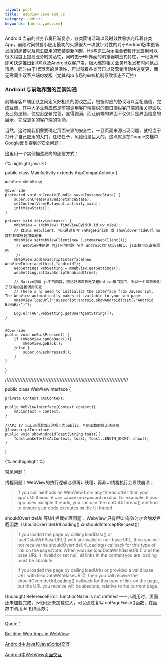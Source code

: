```yaml
---
layout: post
title:  WebView Java and Js
category: android
keywords: [anroid,webview]
---
```


Android 当前的业务节奏日渐复杂，各类营销活动以及时效性需求充斥着各类App，前段时间微信小应用最初的火爆很大一块就针对性的对于Android版本更新发版的痛苦以及原生应用的安装更新问题，H5与原生App混合嵌套开发应用可以很大程度上提高业务的灵活性，同时由于H5界面的浏览器响应式特性，一经发布即可快速推出到iOS以及Android双客户端，极大缩短相关业务开发发布时间抢占市场，同时由于H5页面的灵活性，可以随着各类节日以及营销活动快速变更，而无需同步双客户端的发版（尤其App市场的审核机制导致状态不可控）


### Android  与前端界面的互调沟通

前端与客户端团队之间定义好相关的协议之后，根据对应的协议可以互相通信，完成互调，其中大多业务应该是前端调用客户端提供的借口操纵客户端的相关界面以及业务逻辑，使应用逻辑完善，显得饱满，而让前端的界面不仅仅只是界面信息的展示，完成更多的客户端的功能。

当然，这时候我们需要确定页面来源的安全性，一旦页面来源出现问题，就相当于打开了自己应用的大门，任取任予，风险也是巨大的，这点就是在Google文档中Google反复提到的安全问题；

这里用一个实例描述双向的通信方式：

{% highlight java %}

public class MainActivity extends AppCompatActivity {

    WebView mWebView;

    @Override
    protected void onCreate(Bundle savedInstanceState) {
        super.onCreate(savedInstanceState);
        setContentView(R.layout.activity_main);
        initViewState();
    }

    private void initViewState() {
        mWebView = (WebView) findViewById(R.id.wv_view);
        // 自定义 WebClient，可以通过复写 onPageFinish 或 shouldOverrideUrl 函数拦截或处理加载逻辑
        mWebView.setWebViewClient(new CustomerWebClient());
         // WebView中创建 为js环境创建 名为 android的native接口，js函数可以直接调用
         //
        mWebView.addJavascriptInterface(new WebViewInterface(this),"android");
        WebSettings webSetting = mWebView.getSettings();
        webSetting.setJavaScriptEnabled(true);

        // Native加载 js中的函数，而恰好该函数是又是Native接口提供，所以一个函数表明了双端的互相调用问题
        // There's no need to initialize the interface from JavaScript. The WebView automatically makes it available to your web page.
        mWebView.loadUrl("javascript:android.showAndroidToast(\"Android HaHaHa\")");

        Log.e("TAG",webSetting.getUserAgentString());
    }


    @Override
    public void onBackPressed() {
        if (mWebView.canGoBack()){
            mWebView.goBack();
        }else {
            super.onBackPressed();
        }
    }
}


///////////////////////////////////////////////////////////////////////////////

public class WebViewInterface {

    private Context mAcContext;

    public WebViewInterface(Context context){
        mAcContext = context;
    }

    //API 17 以上必须添加该注解且为public，否则函数前端无法获取
    @JavascriptInterface
    public void showAndroidToast(String toast){
        Toast.makeText(mAcContext, toast, Toast.LENGTH_SHORT).show();
    }
}

{% endhighlight %}


常见问题：

线程问题：WebView的执行逻辑必须再UI线程，再非UI线程执行会导致崩溃；

> If you call methods on WebView from any thread other than your app's UI thread, it can cause unexpected results. For example, if your app uses multiple threads, you can use the runOnUiThread() method to ensure your code executes on the UI thread

shouldOverrideUrl 等Url 拦截处理问题： WebView 只有但Url有效时才会触发拦截函数（shouldOverrideUrlLoading() or shouldInterceptRequest()）

> If you loaded the page by calling loadData() or loadDataWithBaseURL() with an invalid or null base URL, then you will not receive the shouldOverrideUrlLoading() callback for this type of link on the page.Note: When you use loadDataWithBaseURL() and the base URL is invalid or set null, all links in the content you are loading must be absolute.

> If you loaded the page by calling loadUrl() or provided a valid base URL with loadDataWithBaseURL(), then you will receive the shouldOverrideUrlLoading() callback for this type of link on the page, but the URL you receive will be absolute, relative to the current page.





Uncaught ReferenceError: functionName is not defined  ——  js调用时，页面还未加载完成，js代码还未加载进入，可以通过复写 onPageFinish()函数，在函数中调用Js 相关函数；

---

Quote：

[Building Web Apps in WebView](https://developer.android.com/guide/webapps/webview.html)

[Android中Java和JavaScript交互](http://droidyue.com/blog/2014/09/20/interaction-between-java-and-javascript-in-android/index.html)

[Android中WebView页面交互](https://segmentfault.com/a/1190000004150350)
